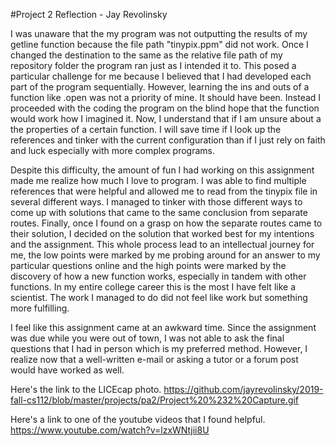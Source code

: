 #Project 2 Reflection - Jay Revolinsky

I was unaware that the my program was not outputting the results of my getline function because the file path "tinypix.ppm" did not work. 
Once I changed the destination to the same as the relative file path of my repository folder the program ran just as I intended it to. 
This posed a particular challenge for me because I believed that I had developed each part of the program sequentially. However, learning 
the ins and outs of a function like .open was not a priority of mine. It should have been. Instead I proceeded with the coding the program 
on the blind hope that the function would work how I imagined it. Now, I understand that if I am unsure about a the properties of a certain
function. I will save time if I look up the references and tinker with the current configuration than if I just rely on faith and luck 
especially with more complex programs.

Despite this difficulty, the amount of fun I had working on this assignment made me realize how much I love to program. I was able to find 
multiple references that were helpful and allowed me to read from the tinypix file in several different ways. I managed to tinker with 
those different ways to come up with solutions that came to the same conclusion from separate routes. Finally, once I found on a grasp on 
how the separate routes came to their solution, I decided on the solution that worked best for my intentions and the assignment. This 
whole process lead to an intellectual journey for me, the low points were marked by me probing around for an answer to my particular 
questions online and the high points were marked by the discovery of how a new function works, especially in tandem with other functions. 
In my entire college career this is the most I have felt like a scientist. The work I managed to do did not feel like work but something 
more fulfilling.

I feel like this assignment came at an awkward time. Since the assignment was due while you were out of town, I was not able to ask the 
final questions that I had in person which is my preferred method. However, I realize now that a well-written e-mail or asking a tutor or 
a forum post would have worked as well.

Here's the link to the LICEcap photo. 
https://github.com/jayrevolinsky/2019-fall-cs112/blob/master/projects/pa2/Project%20%232%20Capture.gif

Here's a link to one of the youtube videos that I found helpful. https://www.youtube.com/watch?v=lzxWNtjii8U
